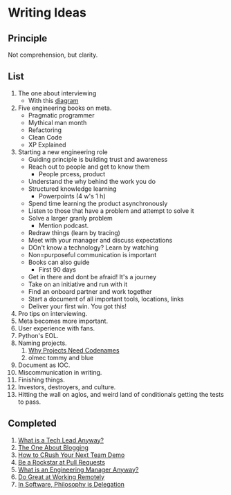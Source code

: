 # Writing Ideas

## Principle

Not comprehension, but clarity.

## List
1. The one about interviewing
    - With this [diagram](https://github.com/solidi/learning-notes/blob/master/interviews/diagrams/interviewing-pipeline.png)
1. Five engineering books on meta.
    - Pragmatic programmer
    - Mythical man month
    - Refactoring
    - Clean Code
    - XP Explained
1. Starting a new engineering role
    - Guiding principle is building trust and awareness
    - Reach out to people and get to know them
        - People prcess, product
    - Understand the why behind the work you do
    - Structured knowledge learning
        - Powerpoints (4 w's 1 h)
    - Spend time learning the product asynchronously
    - Listen to those that have a problem and attempt to solve it
    - Solve a larger granly problem
        - Mention podcast.
    - Redraw things (learn by tracing)
    - Meet with your manager and discuss expectations
    - DOn't know a technology? Learn by watching
    - Non=purposeful communication is important
    - Books can also guide
        - First 90 days
    - Get in there and dont be afraid! It's a journey
    - Take on an initiative and run with it
    - Find an onboard partner and work together
    - Start a document of all important tools, locations, links
    - Deliver your first win. You got this!
1. Pro tips on interviewing.
1. Meta becomes more important.
1. User experience with fans.
1. Python's EOL.
1. Naming projects.
    1. [Why Projects Need Codenames](https://artsy.github.io/blog/2019/05/10/why-projects-need-codenames/)
    1. olmec tommy and blue
1. Document as IOC.
1. Miscommunication in writing.
1. Finishing things.
1. Investors, destroyers, and culture.
1. Hitting the wall on aglos, and weird land of conditionals getting the tests to pass.

## Completed
1. [What is a Tech Lead Anyway?](https://dev.to/solidi/what-is-a-tech-lead-anyway-483p)
1. [The One About Blogging](https://medium.com/@solidi/the-one-about-blogging-cd9e65a2055b)
1. [How to CRush Your Next Team Demo](https://dev.to/solidi/how-to-crush-your-next-team-demo-2bb5)
1. [Be a Rockstar at Pull Requests](https://dev.to/solidi/be-a-rockstar-at-pull-requests-1e4f)
1. [What is an Engineering Manager Anyway?](https://dev.to/solidi/what-is-an-engineering-manager-anyway-4and)
1. [Do Great at Working Remotely](https://dev.to/solidi/do-great-at-working-remotely-1oh9)
1. [In Software, Philosophy is Delegation](https://medium.com/@solidi/in-software-philosophy-is-delegation-c786dd3a16cf)
